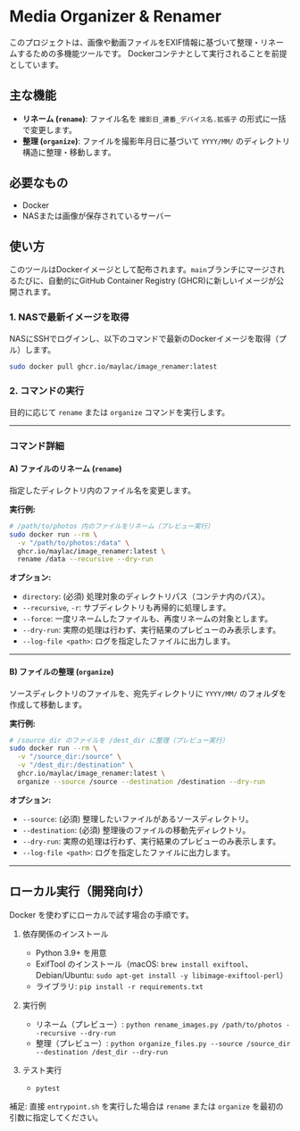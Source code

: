 # Media Organizer & Renamer

このプロジェクトは、画像や動画ファイルをEXIF情報に基づいて整理・リネームするための多機能ツールです。
Dockerコンテナとして実行されることを前提としています。

## 主な機能

- **リネーム (`rename`)**: ファイル名を `撮影日_連番_デバイス名.拡張子` の形式に一括で変更します。
- **整理 (`organize`)**: ファイルを撮影年月日に基づいて `YYYY/MM/` のディレクトリ構造に整理・移動します。

## 必要なもの

- Docker
- NASまたは画像が保存されているサーバー

## 使い方

このツールはDockerイメージとして配布されます。`main`ブランチにマージされるたびに、自動的にGitHub Container Registry (GHCR)に新しいイメージが公開されます。

### 1. NASで最新イメージを取得

NASにSSHでログインし、以下のコマンドで最新のDockerイメージを取得（プル）します。

```bash
sudo docker pull ghcr.io/maylac/image_renamer:latest
```

### 2. コマンドの実行

目的に応じて `rename` または `organize` コマンドを実行します。

--- 

### コマンド詳細

#### A) ファイルのリネーム (`rename`)

指定したディレクトリ内のファイル名を変更します。

**実行例:**
```bash
# /path/to/photos 内のファイルをリネーム（プレビュー実行）
sudo docker run --rm \
  -v "/path/to/photos:/data" \
  ghcr.io/maylac/image_renamer:latest \
  rename /data --recursive --dry-run
```

**オプション:**
- `directory`: (必須) 処理対象のディレクトリパス（コンテナ内のパス）。
- `--recursive`, `-r`: サブディレクトリも再帰的に処理します。
- `--force`: 一度リネームしたファイルも、再度リネームの対象とします。
- `--dry-run`: 実際の処理は行わず、実行結果のプレビューのみ表示します。
- `--log-file <path>`: ログを指定したファイルに出力します。

--- 

#### B) ファイルの整理 (`organize`)

ソースディレクトリのファイルを、宛先ディレクトリに `YYYY/MM/` のフォルダを作成して移動します。

**実行例:**
```bash
# /source_dir のファイルを /dest_dir に整理（プレビュー実行）
sudo docker run --rm \
  -v "/source_dir:/source" \
  -v "/dest_dir:/destination" \
  ghcr.io/maylac/image_renamer:latest \
  organize --source /source --destination /destination --dry-run
```

**オプション:**
- `--source`: (必須) 整理したいファイルがあるソースディレクトリ。
- `--destination`: (必須) 整理後のファイルの移動先ディレクトリ。
- `--dry-run`: 実際の処理は行わず、実行結果のプレビューのみ表示します。
- `--log-file <path>`: ログを指定したファイルに出力します。

---

## ローカル実行（開発向け）

Docker を使わずにローカルで試す場合の手順です。

1. 依存関係のインストール
   - Python 3.9+ を用意
   - ExifTool のインストール（macOS: `brew install exiftool`、Debian/Ubuntu: `sudo apt-get install -y libimage-exiftool-perl`）
   - ライブラリ: `pip install -r requirements.txt`

2. 実行例
   - リネーム（プレビュー）: `python rename_images.py /path/to/photos --recursive --dry-run`
   - 整理（プレビュー）: `python organize_files.py --source /source_dir --destination /dest_dir --dry-run`

3. テスト実行
   - `pytest`

補足: 直接 `entrypoint.sh` を実行した場合は `rename` または `organize` を最初の引数に指定してください。
```
